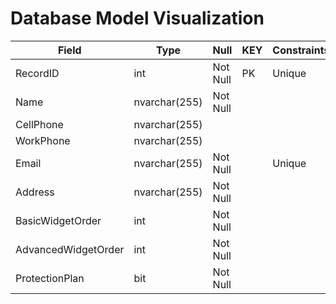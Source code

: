 # Database Model Visualization

| Field | Type |  Null  |  KEY  | Constraints |
|  ---  | ---  |  ---   |  ---  |     ---     |
| RecordID | int | Not Null | PK |  Unique   |
| Name | nvarchar(255) |  Not Null  |   |   |       |
| CellPhone | nvarchar(255) |   |   |        |
| WorkPhone | nvarchar(255) |    |   |    |
| Email | nvarchar(255) |  Not Null  |    |  Unique  |
| Address | nvarchar(255) |  Not Null  |   |
| BasicWidgetOrder | int |  Not Null  |    |  |
| AdvancedWidgetOrder | int |  Not Null  |    | |
| ProtectionPlan | bit |  Not Null  |   |    |
